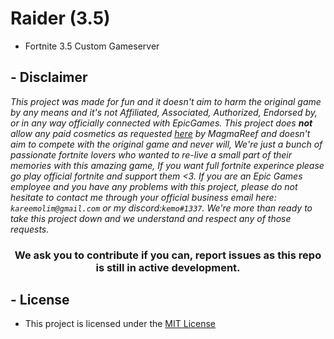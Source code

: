 # Raider (3.5)

- Fortnite 3.5 Custom Gameserver

## - Disclaimer

_This project was made for fun and it doesn't aim to harm the original game by any means and it's not Affiliated, Associated, Authorized, Endorsed by, or in any way officially connected with EpicGames. This project does **not** allow any paid cosmetics as requested [here](https://media.discordapp.net/attachments/976192654901665832/987031689094119505/unknown.png) by MagmaReef and doesn't aim to compete with the original game and never will, We're just a bunch of passionate fortnite lovers who wanted to re-live a small part of their memories with this amazing game, If you want full fortnite experince please go play official fortnite and support them <3. If you are an Epic Games employee and you have any problems with this project, please do not hesitate to contact me through your official business email here: `kareemolim@gmail.com` or my discord:`kemo#1337`. We're more than ready to take this project down and we understand and respect any of those requests._

<h3 align="center">We ask you to contribute if you can, report issues as this repo is still in active development.</h3>

## - License

- This project is licensed under the [MIT License](/LICENSE)
